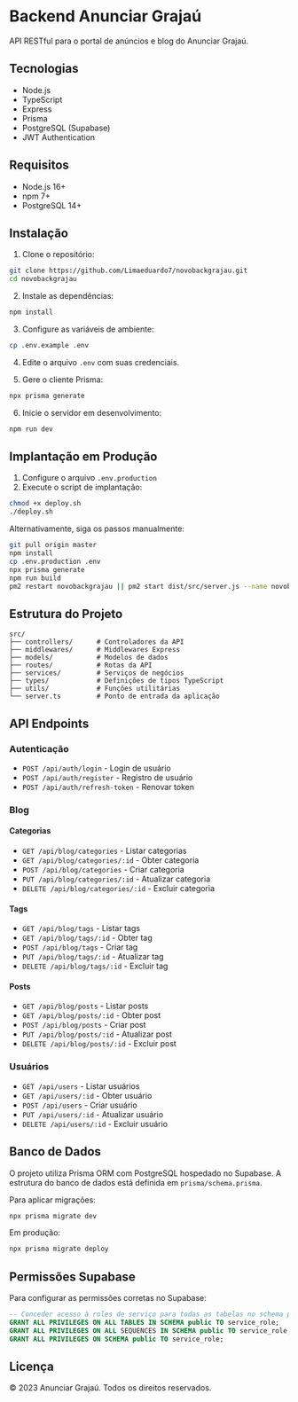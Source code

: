 # Backend Anunciar Grajaú

API RESTful para o portal de anúncios e blog do Anunciar Grajaú.

## Tecnologias

- Node.js
- TypeScript
- Express
- Prisma
- PostgreSQL (Supabase)
- JWT Authentication

## Requisitos

- Node.js 16+
- npm 7+
- PostgreSQL 14+

## Instalação

1. Clone o repositório:

```bash
git clone https://github.com/Limaeduardo7/novobackgrajau.git
cd novobackgrajau
```

2. Instale as dependências:

```bash
npm install
```

3. Configure as variáveis de ambiente:

```bash
cp .env.example .env
```

4. Edite o arquivo `.env` com suas credenciais.

5. Gere o cliente Prisma:

```bash
npx prisma generate
```

6. Inicie o servidor em desenvolvimento:

```bash
npm run dev
```

## Implantação em Produção

1. Configure o arquivo `.env.production`
2. Execute o script de implantação:

```bash
chmod +x deploy.sh
./deploy.sh
```

Alternativamente, siga os passos manualmente:

```bash
git pull origin master
npm install
cp .env.production .env
npx prisma generate
npm run build
pm2 restart novobackgrajau || pm2 start dist/src/server.js --name novobackgrajau
```

## Estrutura do Projeto

```
src/
├── controllers/      # Controladores da API
├── middlewares/      # Middlewares Express
├── models/           # Modelos de dados
├── routes/           # Rotas da API
├── services/         # Serviços de negócios
├── types/            # Definições de tipos TypeScript
├── utils/            # Funções utilitárias
└── server.ts         # Ponto de entrada da aplicação
```

## API Endpoints

### Autenticação

- `POST /api/auth/login` - Login de usuário
- `POST /api/auth/register` - Registro de usuário
- `POST /api/auth/refresh-token` - Renovar token

### Blog

#### Categorias

- `GET /api/blog/categories` - Listar categorias
- `GET /api/blog/categories/:id` - Obter categoria
- `POST /api/blog/categories` - Criar categoria
- `PUT /api/blog/categories/:id` - Atualizar categoria
- `DELETE /api/blog/categories/:id` - Excluir categoria

#### Tags

- `GET /api/blog/tags` - Listar tags
- `GET /api/blog/tags/:id` - Obter tag
- `POST /api/blog/tags` - Criar tag
- `PUT /api/blog/tags/:id` - Atualizar tag
- `DELETE /api/blog/tags/:id` - Excluir tag

#### Posts

- `GET /api/blog/posts` - Listar posts
- `GET /api/blog/posts/:id` - Obter post
- `POST /api/blog/posts` - Criar post
- `PUT /api/blog/posts/:id` - Atualizar post
- `DELETE /api/blog/posts/:id` - Excluir post

### Usuários

- `GET /api/users` - Listar usuários
- `GET /api/users/:id` - Obter usuário
- `POST /api/users` - Criar usuário
- `PUT /api/users/:id` - Atualizar usuário
- `DELETE /api/users/:id` - Excluir usuário

## Banco de Dados

O projeto utiliza Prisma ORM com PostgreSQL hospedado no Supabase. A estrutura do banco de dados está definida em `prisma/schema.prisma`.

Para aplicar migrações:

```bash
npx prisma migrate dev
```

Em produção:

```bash
npx prisma migrate deploy
```

## Permissões Supabase

Para configurar as permissões corretas no Supabase:

```sql
-- Conceder acesso à roles de serviço para todas as tabelas no schema public
GRANT ALL PRIVILEGES ON ALL TABLES IN SCHEMA public TO service_role;
GRANT ALL PRIVILEGES ON ALL SEQUENCES IN SCHEMA public TO service_role;
GRANT ALL PRIVILEGES ON SCHEMA public TO service_role;
```

## Licença

© 2023 Anunciar Grajaú. Todos os direitos reservados. 